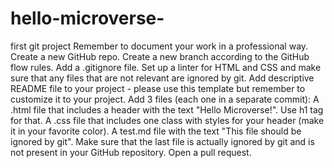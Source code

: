 # hello-microverse-
first git project
Remember to document your work in a professional way.
Create a new GitHub repo.
Create a new branch according to the GitHub flow rules.
Add a .gitignore file.
Set up a linter for HTML and CSS and make sure that any files that are not relevant are ignored by git.
Add descriptive README file to your project - please use this template but remember to customize it to your project.
Add 3 files (each one in a separate commit):
A .html file that includes a header with the text "Hello Microverse!". Use h1 tag for that.
A .css file that includes one class with styles for your header (make it in your favorite color).
A test.md file with the text "This file should be ignored by git".
Make sure that the last file is actually ignored by git and is not present in your GitHub repository.
Open a pull request.
